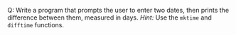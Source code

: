 Q: Write a program that prompts the user to enter two dates, then prints the
difference between them, measured in days. <em>Hint:</em> Use the `mktime` and
`difftime` functions.
